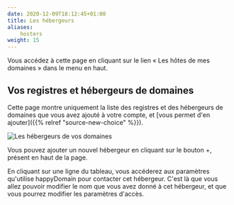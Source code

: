 ```yaml
---
date: 2020-12-09T18:12:45+01:00
title: Les hébergeurs
aliases:
    hosters
weight: 15
---
```


Vous accédez à cette page en cliquant sur le lien « Les hôtes de mes domaines » dans le menu en haut.

## Vos registres et hébergeurs de domaines

Cette page montre uniquement la liste des registres et des hébergeurs de domaines que vous avez ajouté à votre compte, et [vous permet d'en ajouter]({{% relref "source-new-choice" %}}).

![Les hébergeurs de vos domaines](hosters-list.png)

Vous pouvez ajouter un nouvel hébergeur en cliquant sur le bouton +, présent en haut de la page.

En cliquant sur une ligne du tableau, vous accéderez aux paramètres qu'utilise happyDomain pour contacter cet hébergeur.
C'est là que vous allez pouvoir modifier le nom que vous avez donné à cet hébergeur, et que vous pourrez modifier les paramètres d'accès.
